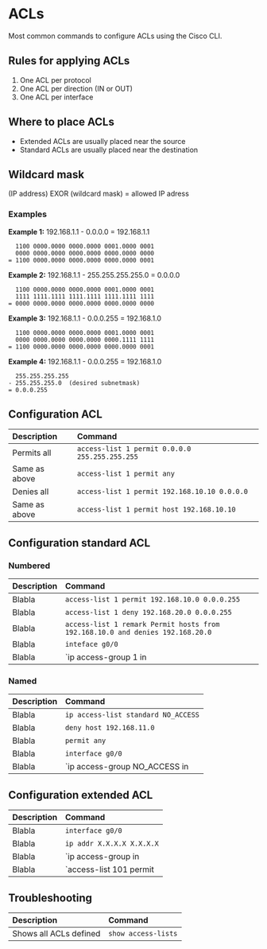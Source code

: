 # ACLs

Most common commands to configure ACLs using the Cisco CLI.

## Rules for applying ACLs

1. One ACL per protocol
2. One ACL per direction (IN or OUT)
3. One ACL per interface

## Where to place ACLs

* Extended ACLs are usually placed near the source
* Standard ACLs are usually placed near the destination

## Wildcard mask

(IP address) EXOR (wildcard mask) = allowed IP adress

### Examples

**Example 1:**
192.168.1.1 - 0.0.0.0 = 192.168.1.1

```
  1100 0000.0000 0000.0000 0001.0000 0001
  0000 0000.0000 0000.0000 0000.0000 0000
= 1100 0000.0000 0000.0000 0000.0000 0001
```

**Example 2:**
192.168.1.1 - 255.255.255.255.0 = 0.0.0.0

```
  1100 0000.0000 0000.0000 0001.0000 0001
  1111 1111.1111 1111.1111 1111.1111 1111
= 0000 0000.0000 0000.0000 0000.0000 0000
```

**Example 3:**
192.168.1.1 - 0.0.0.255 = 192.168.1.0

```
  1100 0000.0000 0000.0000 0001.0000 0001
  0000 0000.0000 0000.0000 0000.1111 1111
= 1100 0000.0000 0000.0000 0000.0000 0001
```

**Example 4:**
192.168.1.1 - 0.0.0.255 = 192.168.1.0

```
  255.255.255.255
- 255.255.255.0  (desired subnetmask)
= 0.0.0.255
```

## Configuration ACL

| Description       | Command       |
|:-----------------|:-------------|
| Permits all            | `access-list 1 permit 0.0.0.0 255.255.255.255`     |
| Same as above            | `access-list 1 permit any`     |
| Denies all            | `access-list 1 permit 192.168.10.10 0.0.0.0`     |
| Same as above            | `access-list 1 permit host 192.168.10.10`     |

## Configuration standard ACL

### Numbered

| Description       | Command       |
|:-----------------|:-------------|
| Blabla            | `access-list 1 permit 192.168.10.0 0.0.0.255`     |
| Blabla            | `access-list 1 deny 192.168.20.0 0.0.0.255`     |
| Blabla            | `access-list 1 remark Permit hosts from 192.168.10.0 and denies 192.168.20.0`     |
| Blabla            | `inteface g0/0`     |
| Blabla            | `ip access-group 1 in|out`     |

### Named

| Description       | Command       |
|:-----------------|:-------------|
| Blabla            | `ip access-list standard NO_ACCESS`     |
| Blabla            | `deny host 192.168.11.0`     |
| Blabla            | `permit any`     |
| Blabla            | `interface g0/0`     |
| Blabla            | `ip access-group NO_ACCESS in|out`     |

## Configuration extended ACL

| Description       | Command       |
|:-----------------|:-------------|
| Blabla            | `interface g0/0`     |
| Blabla            | `ip addr X.X.X.X X.X.X.X`     |
| Blabla            | `ip access-group in|out`     |
| Blabla            | `access-list 101 permit|deny protocol any 10.1.1.0 0.0.0.255`     |

## Troubleshooting

| Description       | Command       |
|:-----------------|:-------------|
| Shows all ACLs defined            | `show access-lists`     |